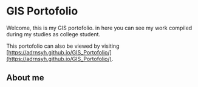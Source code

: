 # GIS Portofolio
Welcome, this is my GIS portofolio. in here you can see my work compiled during my studies as college student.

This portofolio can also be viewed by visiting [https://adrnsyh.github.io/GIS_Portofolio/](https://adrnsyh.github.io/GIS_Portofolio/).

## About me
